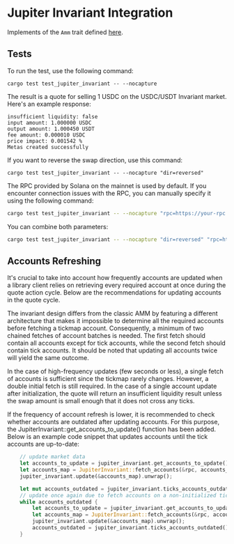 # Jupiter Invariant Integration

Implements of the `Amm` trait defined [here](https://github.com/jup-ag/rust-amm-implementation).

## Tests

To run the test, use the following command:
```shell
cargo test test_jupiter_invariant -- --nocapture
```
The result is a quote for selling 1 USDC on the USDC/USDT Invariant market. Here's an example response:
```
insufficient liquidity: false
input amount: 1.000000 USDC
output amount: 1.000450 USDT
fee amount: 0.000010 USDC
price impact: 0.001542 %
Metas created successfully
```

If you want to reverse the swap direction, use this command:
```shell
cargo test test_jupiter_invariant -- --nocapture "dir=reversed"
```

The RPC provided by Solana on the mainnet is used by default. If you encounter connection issues with the RPC, you can manually specify it using the following command:
```bash
cargo test test_jupiter_invariant -- --nocapture "rpc=https://your-rpc.com/..."
```

You can combine both parameters:
```bash
cargo test test_jupiter_invariant -- --nocapture "dir=reversed" "rpc=https://your-rpc.com/..."
```

## Accounts Refreshing

It's crucial to take into account how frequently accounts are updated when a library client relies on retrieving every required account at once during the quote action cycle. Below are the recommendations for updating accounts in the quote cycle.

The invariant design differs from the classic AMM by featuring a different architecture that makes it impossible to determine all the required accounts before fetching a tickmap account. Consequently, a minimum of two chained fetches of account batches is needed. The first fetch should contain all accounts except for tick accounts, while the second fetch should contain tick accounts. It should be noted that updating all accounts twice will yield the same outcome.

In the case of high-frequency updates (few seconds or less), a single fetch of accounts is sufficient since the tickmap rarely changes. However, a double initial fetch is still required. In the case of a single account update after initialization, the quote will return an insufficient liquidity result unless the swap amount is small enough that it does not cross any ticks.

If the frequency of account refresh is lower, it is recommended to check whether accounts are outdated after updating accounts. For this purpose, the JupiterInvariant::get_accounts_to_update() function has been added. Below is an example code snippet that updates accounts until the tick accounts are up-to-date:
```rust
    // update market data
    let accounts_to_update = jupiter_invariant.get_accounts_to_update();
    let accounts_map = JupiterInvariant::fetch_accounts(&rpc, accounts_to_update);
    jupiter_invariant.update(&accounts_map).unwrap();

    let mut accounts_outdated = jupiter_invariant.ticks_accounts_outdated();
    // update once again due to fetch accounts on a non-initialized tickmap.
    while accounts_outdated {
        let accounts_to_update = jupiter_invariant.get_accounts_to_update();
        let accounts_map = JupiterInvariant::fetch_accounts(&rpc, accounts_to_update);
        jupiter_invariant.update(&accounts_map).unwrap();
        accounts_outdated = jupiter_invariant.ticks_accounts_outdated();
    }
```
